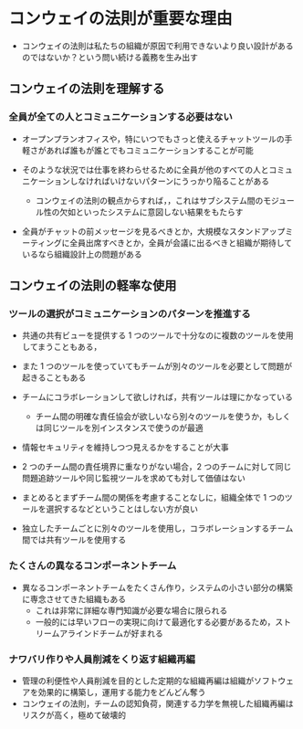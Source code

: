 # コンウェイの法則が重要な理由

- コンウェイの法則は私たちの組織が原因で利用できないより良い設計があるのではないか？という問い続ける義務を生み出す

## コンウェイの法則を理解する

### 全員が全ての人とコミュニケーションする必要はない

- オープンプランオフィスや，特にいつでもさっと使えるチャットツールの手軽さがあれば誰もが誰とでもコミュニケーションすることが可能
- そのような状況では仕事を終わらせるために全員が他のすべての人とコミュニケーションしなければいけないパターンにうっかり陥ることがある

  - コンウェイの法則の観点からすれば，，これはサブシステム間のモジュール性の欠如といったシステムに意図しない結果をもたらす

- 全員がチャットの前メッセージを見るべきとか，大規模なスタンドアップミーティングに全員出席すべきとか，全員が会議に出るべきと組織が期待しているなら組織設計上の問題がある

## コンウェイの法則の軽率な使用

### ツールの選択がコミュニケーションのパターンを推進する

- 共通の共有ビューを提供する 1 つのツールで十分なのに複数のツールを使用してまうこともある，
- また 1 つのツールを使っていてもチームが別々のツールを必要として問題が起きることもある
- チームにコラボレーションして欲しければ，共有ツールは理にかなっている

  - チーム間の明確な責任協会が欲しいなら別々のツールを使うか，もしくは同じツールを別インスタンスで使うのが最適

- 情報セキュリティを維持しつつ見えるかをすることが大事
- 2 つのチーム間の責任境界に重なりがない場合，2 つのチームに対して同じ問題追跡ツールや同じ監視ツールを求めても対して価値はない
- まとめるとまずチーム間の関係を考慮することなしに，組織全体で 1 つのツールを選択するなどということはしない方が良い
- 独立したチームごとに別々のツールを使用し，コラボレーションするチーム間では共有ツールを使用する

### たくさんの異なるコンポーネントチーム

- 異なるコンポーネントチームをたくさん作り，システムの小さい部分の構築に専念させてきた組織もある
  - これは非常に詳細な専門知識が必要な場合に限られる
  - 一般的には早いフローの実現に向けて最適化する必要があるため，ストリームアラインドチームが好まれる

### ナワバリ作りや人員削減をくり返す組織再編

- 管理の利便性や人員削減を目的とした定期的な組織再編は組織がソフトウェアを効果的に構築し，運用する能力をどんどん奪う
- コンウェイの法則，チームの認知負荷，関連する力学を無視した組織再編はリスクが高く，極めて破壊的
